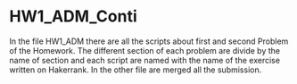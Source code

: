 # HW1_ADM_Conti
In the file HW1_ADM there are all the scripts about first and second Problem of the Homework. The different section of each problem are divide by the name of section and each script are named with the name of the exercise written on Hakerrank.
In the other file are merged all the submission.
